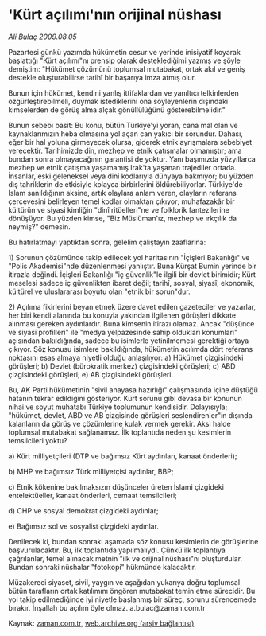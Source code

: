 # 'Kürt açılımı'nın orijinal nüshası

*Ali Bulaç 2009.08.05*

<tr><td class="metin" colspan="2" style="padding-top: 20px; padding-left: 5px; padding-right: 10px;">Pazartesi günkü yazımda hükümetin cesur ve yerinde inisiyatif koyarak başlattığı "Kürt açılımı"nı prensip olarak desteklediğimi yazmış ve şöyle demiştim: "Hükümet çözümünü toplumsal mutabakat, ortak akıl ve geniş destekle oluşturabilirse tarihî bir başarıya imza atmış olur.</td></tr><tr><td class="metin" colspan="2" style="padding-top: 20px; padding-left: 5px; padding-right: 10px;"><p> Bunun için hükümet, kendini yanlış ittifaklardan ve yanıltıcı telkinlerden özgürleştirebilmeli, duymak istediklerini ona söyleyenlerin dışındaki kimselerden de görüş alma alçak gönüllülüğünü gösterebilmelidir."
<p>Bunun sebebi basit: Bu konu, bütün Türkiye'yi yoran, cana mal olan ve kaynaklarımızın heba olmasına yol açan can yakıcı bir sorundur. Dahası, eğer bir hal yoluna girmeyecek olursa, giderek etnik ayrışmalara sebebiyet verecektir. Tarihimizde din, mezhep ve etnik çatışmalar olmamıştır; ama bundan sonra olmayacağının garantisi de yoktur. Yanı başımızda yüzyıllarca mezhep ve etnik çatışma yaşamamış Irak'ta yaşanan trajediler ortada. İnsanlar, eski geleneksel veya dinî kodlarıyla dünyaya bakmıyor; bu yüzden dış tahriklerin de etkisiyle kolayca birbirlerini öldürebiliyorlar. Türkiye'de İslam sanıldığının aksine, artık olaylara anlam veren, olayların referans çerçevesini belirleyen temel kodlar olmaktan çıkıyor; muhafazakâr bir kültürün ve siyasi kimliğin "dinî ritüelleri"ne ve folklorik fantezilerine dönüşüyor. Bu yüzden kimse, "Biz Müslüman'ız, mezhep ve ırkçılık da neymiş?" demesin.
<p>Bu hatırlatmayı yaptıktan sonra, gelelim çalıştayın zaaflarına:
<p>1) Sorunun çözümünde takip edilecek yol haritasının "İçişleri Bakanlığı" ve "Polis Akademisi"nde düzenlenmesi yanlıştır. Buna Kürşat Bumin yerinde bir itirazla değindi. İçişleri Bakanlığı "iç güvenlik"le ilgili bir devlet birimidir; Kürt meselesi sadece iç güvenlikten ibaret değil; tarihî, sosyal, siyasî, ekonomik, kültürel ve uluslararası boyutu olan "etnik bir sorun"dur.
<p>2) Açılıma fikirlerini beyan etmek üzere davet edilen gazeteciler ve yazarlar, her biri kendi alanında bu konuyla yakından ilgilenen görüşleri dikkate alınması gereken aydınlardır. Buna kimsenin itirazı olamaz. Ancak "düşünce ve siyasî profilleri" ile "medya yelpazesinde sahip oldukları konumları" açısından bakıldığında, sadece bu isimlerle yetinilmemesi gerektiği ortaya çıkıyor. Söz konusu isimlere bakıldığında, hükümetin açılımda dört referans noktasını esas almaya niyetli olduğu anlaşılıyor: a) Hükümet çizgisindeki görüşleri; b) Devlet (bürokratik merkez) çizgisindeki görüşleri; c) ABD çizgisindeki görüşleri; e) AB çizgisindeki görüşleri.
<p>Bu, AK Parti hükümetinin "sivil anayasa hazırlığı" çalışmasında içine düştüğü hatanın tekrar edildiğini gösteriyor. Kürt sorunu gibi devasa bir konunun nihai ve soyut muhatabı Türkiye toplumunun kendisidir. Dolayısıyla; "hükümet, devlet, ABD ve AB çizgisinde görüşleri seslendirenler"in dışında kalanların da görüş ve çözümlerine kulak vermek gerekir. Aksi halde toplumsal mutabakat sağlanamaz. İlk toplantıda neden şu kesimlerin temsilcileri yoktu?
<p>a) Kürt milliyetçileri (DTP ve bağımsız Kürt aydınları, kanaat önderleri);
<p>b) MHP ve bağımsız Türk milliyetçisi aydınlar, BBP;
<p>c) Etnik kökenine bakılmaksızın düşünceler üreten İslami çizgideki entelektüeller, kanaat önderleri, cemaat temsilcileri;
<p>d) CHP ve sosyal demokrat çizgideki aydınlar;
<p>e) Bağımsız sol ve sosyalist çizgideki aydınlar.
<p>Denilecek ki, bundan sonraki aşamada söz konusu kesimlerin de görüşlerine başvurulacaktır. Bu, ilk toplantıda yapılmalıydı. Çünkü ilk toplantıya çağrılanlar, temel alınacak metnin "ilk ve orijinal nüshası"nı oluşturdular. Bundan sonraki nüshalar "fotokopi" hükmünde kalacaktır.
<p>Müzakereci siyaset, sivil, yaygın ve aşağıdan yukarıya doğru toplumsal bütün tarafların ortak katılımını öngören mutabakat temin etme sürecidir. Bu yol takip edilmediğinde iyi niyetle başlanmış bir süreç, sorunu sürencemede bırakır. İnşallah bu açılım öyle olmaz. a.bulac@zaman.com.tr <br/></p></p></p></p></p></p></p></p></p></p></p></p></p></td></tr>

Kaynak: [zaman.com.tr](http://zaman.com.tr/yazar.do?yazino=876955), [web.archive.org (arşiv bağlantısı)](http://web.archive.org/web/20090809195613/http://www.zaman.com.tr:80/yazar.do?yazino=876955)
